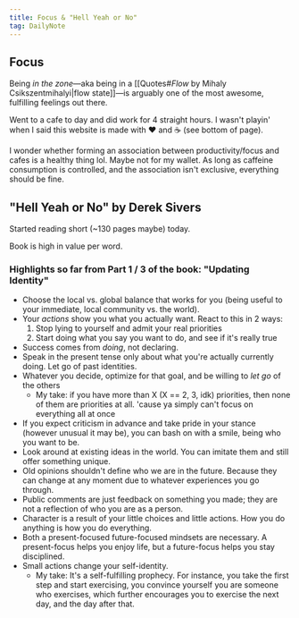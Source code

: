 ```yaml
---
title: Focus & "Hell Yeah or No"
tag: DailyNote
---
```

## Focus
Being *in the zone*—aka being in a [[Quotes#*Flow* by Mihaly Csikszentmihalyi|flow state]]—is arguably one of the most awesome, fulfilling feelings out there.

Went to a cafe to day and did work for 4 straight hours. I wasn't playin' when I said this website is made with ❤️ and ☕️ (see bottom of page).

I wonder whether forming an association between productivity/focus and cafes is a healthy thing lol. Maybe not for my wallet. As long as caffeine consumption is controlled, and the association isn't exclusive, everything should be fine.

## "Hell Yeah or No" by Derek Sivers
Started reading short (~130 pages maybe) today.  

Book is high in value per word. 

### Highlights so far from Part 1 / 3 of the book: "Updating Identity"
- Choose the local vs. global balance that works for you (being useful to your immediate, local community vs. the world).
- Your *actions* show you what you actually want. React to this in 2 ways:
	1. Stop lying to yourself and admit your real priorities
	2. Start doing what you say you want to do, and see if it's really true
- Success comes from *doing*, not declaring.
- Speak in the present tense only about what you're actually currently doing. Let go of past identities.
- Whatever you decide, optimize for that goal, and be willing to *let go* of the others
	- My take: if you have more than X (X == 2, 3, idk) priorities, then none of them are priorities at all. 'cause ya simply can't focus on everything all at once
- If you expect criticism in advance and take pride in your stance (however unusual it may be), you can bash on with a smile, being who you want to be.
- Look around at existing ideas in the world. You can imitate them and still offer something unique.
- Old opinions shouldn't define who we are in the future. Because they can change at any moment due to whatever experiences you go through.
- Public comments are just feedback on something you made; they are not a reflection of who you are as a person.
- Character is a result of your little choices and little actions. How you do anything is how you do everything.
- Both a present-focused future-focused mindsets are necessary. A present-focus helps you enjoy life, but a future-focus helps you stay disciplined.
- Small actions change your self-identity. 
	- My take: It's a self-fulfilling prophecy. For instance, you take the first step and start exercising, you convince yourself you are someone who exercises, which further encourages you to exercise the next day, and the day after that.